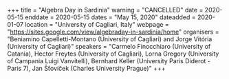 +++
title = "Algebra Day in Sardinia"
warning = "CANCELLED"
date = 2020-05-15
enddate = 2020-05-15
dates = "May 15, 2020"
dateadded = 2020-01-07
location = "University of Cagliari, Italy"
webpage = "https://sites.google.com/view/algebraday-in-sardinia/home"
organisers = "Beniamino Capelletti-Montano (University of Cagliari) and Jorge Vitória (University of Cagliari)"
speakers = "Carmelo Finocchiaro (University of Catania), Hector Freytes (University of Cagliari), Lorna Gregory (University of Campania Luigi Vanvitelli), Bernhard Keller (University Paris Diderot - Paris 7), Jan Šťovíček (Charles University Prague)"
+++
